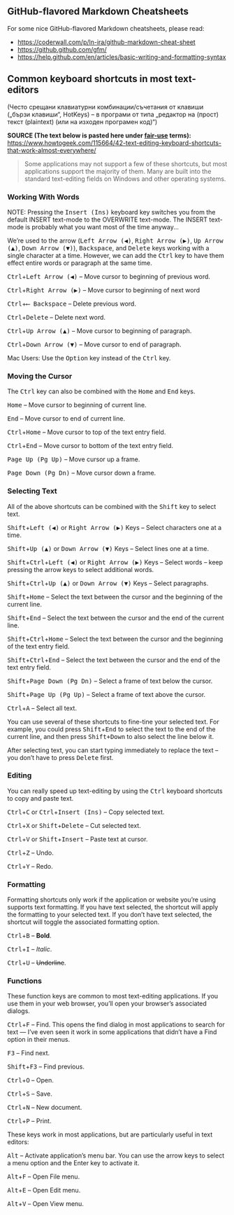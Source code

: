 ## GitHub-flavored Markdown Cheatsheets ##

For some nice GitHub-flavored Markdown cheatsheets, please read:
* https://coderwall.com/p/ln-ira/github-markdown-cheat-sheet
* https://github.github.com/gfm/
* https://help.github.com/en/articles/basic-writing-and-formatting-syntax

## Common keyboard shortcuts in most text-editors ##
(Често срещани клавиатурни комбинации/съчетания от клавиши („бързи клавиши“, HotKeys) – в програми от типа „редактор на (прост) текст (plaintext) (или на изходен програмен код)“)

**SOURCE (The text below is pasted here under [fair-use](https://en.wikipedia.org/wiki/Fair_use) terms):** https://www.howtogeek.com/115664/42-text-editing-keyboard-shortcuts-that-work-almost-everywhere/

> Some applications may not support a few of these shortcuts, but most applications support the majority of them. Many are built into the standard text-editing fields on Windows and other operating systems.

### Working With Words ###

NOTE: Pressing the <kbd>Insert (Ins)</kbd> keyboard key switches you from the default INSERT text-mode to the OVERWRITE text-mode. The INSERT text-mode is probably what you want most of the time anyway...

We’re used to the arrow (<kbd>Left Arrow (◀)</kbd>, <kbd>Right Arrow (▶)</kbd>, <kbd>Up Arrow (▲)</kbd>, <kbd>Down Arrow (▼)</kbd>), <kbd>Backspace</kbd>, and <kbd>Delete</kbd> keys working with a single character at a time. However, we can add the <kbd>Ctrl</kbd> key to have them effect entire words or paragraph at the same time.

<kbd>Ctrl</kbd>+<kbd>Left Arrow (◀)</kbd> – Move cursor to beginning of previous word.

<kbd>Ctrl</kbd>+<kbd>Right Arrow (▶)</kbd> – Move cursor to beginning of next word

<kbd>Ctrl</kbd>+<kbd>⟵ Backspace</kbd> – Delete previous word.

<kbd>Ctrl</kbd>+<kbd>Delete</kbd> – Delete next word.

<kbd>Ctrl</kbd>+<kbd>Up Arrow (▲)</kbd> – Move cursor to beginning of paragraph.

<kbd>Ctrl</kbd>+<kbd>Down Arrow (▼)</kbd> – Move cursor to end of paragraph.

Mac Users: Use the <kbd>Option</kbd> key instead of the <kbd>Ctrl</kbd> key.


### Moving the Cursor ###

The <kbd>Ctrl</kbd> key can also be combined with the <kbd>Home</kbd> and <kbd>End</kbd> keys.

<kbd>Home</kbd> – Move cursor to beginning of current line.

<kbd>End</kbd> – Move cursor to end of current line.

<kbd>Ctrl</kbd>+<kbd>Home</kbd> – Move cursor to top of the text entry field.

<kbd>Ctrl</kbd>+<kbd>End</kbd> – Move cursor to bottom of the text entry field.

<kbd>Page Up (Pg Up)</kbd> – Move cursor up a frame.

<kbd>Page Down (Pg Dn)</kbd> – Move cursor down a frame.


### Selecting Text ###

All of the above shortcuts can be combined with the <kbd>Shift</kbd> key to select text.

<kbd>Shift</kbd>+<kbd>Left (◀)</kbd> or <kbd>Right Arrow (▶)</kbd> Keys – Select characters one at a time.

<kbd>Shift</kbd>+<kbd>Up (▲)</kbd> or <kbd>Down Arrow (▼)</kbd> Keys – Select lines one at a time.

<kbd>Shift</kbd>+<kbd>Ctrl</kbd>+<kbd>Left (◀)</kbd> or <kbd>Right Arrow (▶)</kbd> Keys – Select words – keep pressing the arrow keys to select additional words.

<kbd>Shift</kbd>+<kbd>Ctrl</kbd>+<kbd>Up (▲)</kbd> or <kbd>Down Arrow (▼)</kbd> Keys – Select paragraphs.

<kbd>Shift</kbd>+<kbd>Home</kbd> – Select the text between the cursor and the beginning of the current line.

<kbd>Shift</kbd>+<kbd>End</kbd> – Select the text between the cursor and the end of the current line.

<kbd>Shift</kbd>+<kbd>Ctrl</kbd>+<kbd>Home</kbd> – Select the text between the cursor and the beginning of the text entry field.

<kbd>Shift</kbd>+<kbd>Ctrl</kbd>+<kbd>End</kbd> – Select the text between the cursor and the end of the text entry field.

<kbd>Shift</kbd>+<kbd>Page Down (Pg Dn)</kbd> – Select a frame of text below the cursor.

<kbd>Shift</kbd>+<kbd>Page Up (Pg Up)</kbd> – Select a frame of text above the cursor.

<kbd>Ctrl</kbd>+<kbd>A</kbd> – Select all text.

You can use several of these shortcuts to fine-tine your selected text. For example, you could press <kbd>Shift</kbd>+<kbd>End</kbd> to select the text to the end of the current line, and then press <kbd>Shift+Down</kbd> to also select the line below it.


After selecting text, you can start typing immediately to replace the text – you don’t have to press <kbd>Delete</kbd> first.


### Editing ###

You can really speed up text-editing by using the <kbd>Ctrl</kbd> keyboard shortcuts to copy and paste text.

<kbd>Ctrl</kbd>+<kbd>C</kbd> or <kbd>Ctrl</kbd>+<kbd>Insert (Ins)</kbd> – Copy selected text.

<kbd>Ctrl</kbd>+<kbd>X</kbd> or <kbd>Shift</kbd>+<kbd>Delete</kbd> – Cut selected text.

<kbd>Ctrl</kbd>+<kbd>V</kbd> or <kbd>Shift</kbd>+<kbd>Insert</kbd> – Paste text at cursor.

<kbd>Ctrl</kbd>+<kbd>Z</kbd> – Undo.

<kbd>Ctrl</kbd>+<kbd>Y</kbd> – Redo.

### Formatting ##

Formatting shortcuts only work if the application or website you’re using supports text formatting. If you have text selected, the shortcut will apply the formatting to your selected text. If you don’t have text selected, the shortcut will toggle the associated formatting option.

<kbd>Ctrl</kbd>+<kbd>B</kbd> – **Bold**.

<kbd>Ctrl</kbd>+<kbd>I</kbd> – _Italic_.

<kbd>Ctrl</kbd>+<kbd>U</kbd> – ~~Underline~~.

### Functions ###

These function keys are common to most text-editing applications. If you use them in your web browser, you’ll open your browser’s associated dialogs.

<kbd>Ctrl</kbd>+<kbd>F</kbd> – Find. This opens the find dialog in most applications to search for text — I’ve even seen it work in some applications that didn’t have a Find option in their menus.

<kbd>F3</kbd> – Find next.

<kbd>Shift</kbd>+<kbd>F3</kbd> – Find previous.

<kbd>Ctrl</kbd>+<kbd>O</kbd> – Open.

<kbd>Ctrl</kbd>+<kbd>S</kbd> – Save.

<kbd>Ctrl</kbd>+<kbd>N</kbd> – New document.

<kbd>Ctrl</kbd>+<kbd>P</kbd> – Print.

These keys work in most applications, but are particularly useful in text editors:

<kbd>Alt</kbd> – Activate application’s menu bar. You can use the arrow keys to select a menu option and the Enter key to activate it.

<kbd>Alt</kbd>+<kbd>F</kbd> – Open File menu.

<kbd>Alt</kbd>+<kbd>E</kbd> – Open Edit menu.

<kbd>Alt</kbd>+<kbd>V</kbd> – Open View menu.

